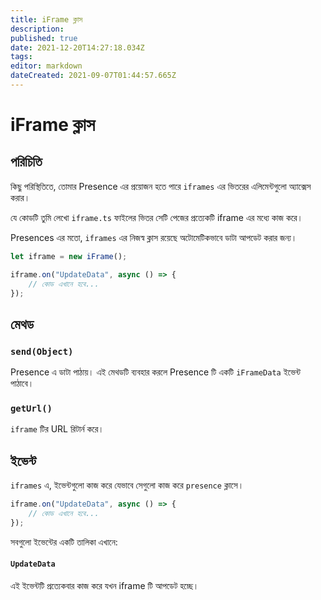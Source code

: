 ```yaml
---
title: iFrame ক্লাস
description:
published: true
date: 2021-12-20T14:27:18.034Z
tags:
editor: markdown
dateCreated: 2021-09-07T01:44:57.665Z
---
```


# iFrame ক্লাস

## পরিচিতি

কিছু পরিস্থিতিতে, তোমার Presence এর প্রয়োজন হতে পারে `iframes` এর ভিতরের এলিমেন্টগুলো অ্যাক্সেস করার।

যে কোডটি তুমি লেখো `iframe.ts` ফাইলের ভিতর সেটি পেজের প্রত্যেকটি iframe এর মধ্যে কাজ করে।

Presences এর মতো, `iframes` এর নিজস্ব ক্লাস রয়েছে অটোমেটিকভাবে ডাটা আপডেট করার জন্য।

```ts
let iframe = new iFrame();

iframe.on("UpdateData", async () => {
    // কোড এখানে হবে...
});
```

## মেথড

### `send(Object)`
Presence এ ডাটা পাঠায়। এই মেথডটি ব্যবহার করলে Presence টি একটি `iFrameData` ইভেন্ট পাঠাবে।

### `getUrl()`
`iframe` টির URL রিটার্ন করে।

## ইভেন্ট
`iframes` এ, ইভেন্টগুলো কাজ করে যেভাবে সেগুলো কাজ করে `presence` ক্লাসে।

```ts
iframe.on("UpdateData", async () => {
    // কোড এখানে হবে...
});
```

সবগুলো ইভেন্টের একটি তালিকা এখানে:

#### `UpdateData`

এই ইভেন্টটি প্রত্যেকবার কাজ করে যখন iframe টি আপডেট হচ্ছে।
